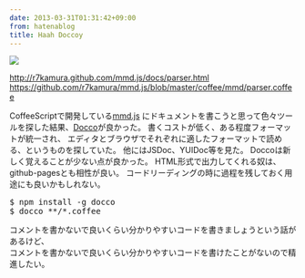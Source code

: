 ```yaml
---
date: 2013-03-31T01:31:42+09:00
from: hatenablog
title: Haah Doccoy
---
```


<p><img src="http://dl.dropbox.com/u/5978869/image/20130331_011101.png"></p>

<p><a href="http://r7kamura.github.com/mmd.js/docs/parser.html">http://r7kamura.github.com/mmd.js/docs/parser.html</a><br>
<a href="https://github.com/r7kamura/mmd.js/blob/master/coffee/mmd/parser.coffee">https://github.com/r7kamura/mmd.js/blob/master/coffee/mmd/parser.coffee</a></p>

<p>CoffeeScriptで開発している<a href="https://github.com/r7kamura/mmd.js">mmd.js</a>
にドキュメントを書こうと思って色々ツールを探した結果、<a href="http://jashkenas.github.com/docco/">Docco</a>が良かった。
書くコストが低く、ある程度フォーマットが統一され、
エディタとブラウザでそれぞれに適したフォーマットで読める、というものを探していた。
他にはJSDoc、YUIDoc等を見た。
Doccoは新しく覚えることが少ない点が良かった。
HTML形式で出力してくれる奴は、github-pagesとも相性が良い。
コードリーディングの時に過程を残しておく用途にも良いかもしれない。</p>

<pre class="code" data-unlink>$ npm install -g docco
$ docco **/*.coffee</pre>


<p>コメントを書かないで良いくらい分かりやすいコードを書きましょうという話があるけど、<br>
コメントを書かないで良いくらい分かりやすいコードを書けたことがないので精進したい。</p>

